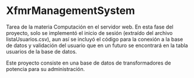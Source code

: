# XfmrManagementSystem
Tarea de la materia Computación en el servidor web.
En esta fase del proyecto, solo se implementó el inicio de sesión (extraído del archivo listaUsuarios.csv), 
aun así se incluyó el código para la conexión a la base de datos y validación del usuario que en un futuro 
se encontrará en la tabla usuarios de la base de datos.

Este proyecto consiste en una base de datos de transformadores de potencia para su administración.
